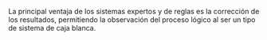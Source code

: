 La principal ventaja de los sistemas expertos y de reglas es la corrección de los resultados, permitiendo la observación del proceso lógico al ser un tipo de sistema de caja blanca.
